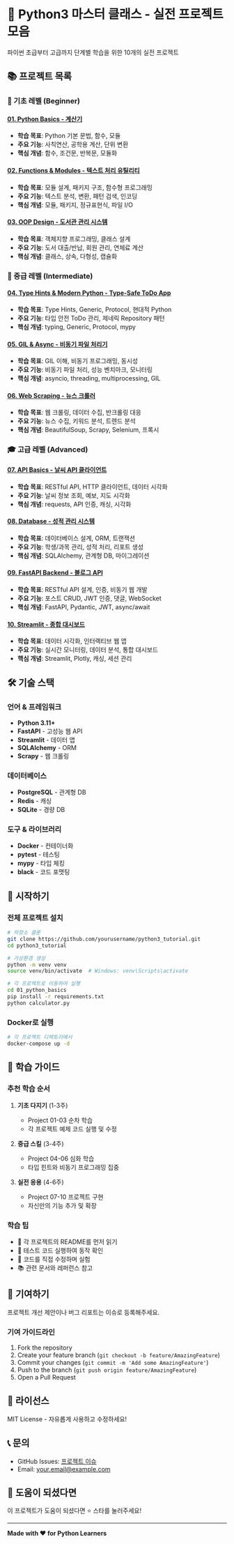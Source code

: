 # 🐍 Python3 마스터 클래스 - 실전 프로젝트 모음

파이썬 초급부터 고급까지 단계별 학습을 위한 10개의 실전 프로젝트

## 📚 프로젝트 목록

### 🎯 기초 레벨 (Beginner)

#### [01. Python Basics - 계산기](./01_python_basics)
- **학습 목표**: Python 기본 문법, 함수, 모듈
- **주요 기능**: 사칙연산, 공학용 계산, 단위 변환
- **핵심 개념**: 함수, 조건문, 반복문, 모듈화

#### [02. Functions & Modules - 텍스트 처리 유틸리티](./02_functions_modules)
- **학습 목표**: 모듈 설계, 패키지 구조, 함수형 프로그래밍
- **주요 기능**: 텍스트 분석, 변환, 패턴 검색, 인코딩
- **핵심 개념**: 모듈, 패키지, 정규표현식, 파일 I/O

#### [03. OOP Design - 도서관 관리 시스템](./03_oop_design)
- **학습 목표**: 객체지향 프로그래밍, 클래스 설계
- **주요 기능**: 도서 대출/반납, 회원 관리, 연체료 계산
- **핵심 개념**: 클래스, 상속, 다형성, 캡슐화

### 🚀 중급 레벨 (Intermediate)

#### [04. Type Hints & Modern Python - Type-Safe ToDo App](./04_type_hints_modern)
- **학습 목표**: Type Hints, Generic, Protocol, 현대적 Python
- **주요 기능**: 타입 안전 ToDo 관리, 제네릭 Repository 패턴
- **핵심 개념**: typing, Generic, Protocol, mypy

#### [05. GIL & Async - 비동기 파일 처리기](./05_gil_async)
- **학습 목표**: GIL 이해, 비동기 프로그래밍, 동시성
- **주요 기능**: 비동기 파일 처리, 성능 벤치마크, 모니터링
- **핵심 개념**: asyncio, threading, multiprocessing, GIL

#### [06. Web Scraping - 뉴스 크롤러](./06_web_scraping)
- **학습 목표**: 웹 크롤링, 데이터 수집, 반크롤링 대응
- **주요 기능**: 뉴스 수집, 키워드 분석, 트렌드 분석
- **핵심 개념**: BeautifulSoup, Scrapy, Selenium, 프록시

### 🎓 고급 레벨 (Advanced)

#### [07. API Basics - 날씨 API 클라이언트](./07_api_basics)
- **학습 목표**: RESTful API, HTTP 클라이언트, 데이터 시각화
- **주요 기능**: 날씨 정보 조회, 예보, 지도 시각화
- **핵심 개념**: requests, API 인증, 캐싱, 시각화

#### [08. Database - 성적 관리 시스템](./08_database)
- **학습 목표**: 데이터베이스 설계, ORM, 트랜잭션
- **주요 기능**: 학생/과목 관리, 성적 처리, 리포트 생성
- **핵심 개념**: SQLAlchemy, 관계형 DB, 마이그레이션

#### [09. FastAPI Backend - 블로그 API](./09_fastapi_backend)
- **학습 목표**: RESTful API 설계, 인증, 비동기 웹 개발
- **주요 기능**: 포스트 CRUD, JWT 인증, 댓글, WebSocket
- **핵심 개념**: FastAPI, Pydantic, JWT, async/await

#### [10. Streamlit - 종합 대시보드](./10_streamlit_project)
- **학습 목표**: 데이터 시각화, 인터랙티브 웹 앱
- **주요 기능**: 실시간 모니터링, 데이터 분석, 통합 대시보드
- **핵심 개념**: Streamlit, Plotly, 캐싱, 세션 관리

## 🛠️ 기술 스택

### 언어 & 프레임워크
- **Python 3.11+**
- **FastAPI** - 고성능 웹 API
- **Streamlit** - 데이터 앱
- **SQLAlchemy** - ORM
- **Scrapy** - 웹 크롤링

### 데이터베이스
- **PostgreSQL** - 관계형 DB
- **Redis** - 캐싱
- **SQLite** - 경량 DB

### 도구 & 라이브러리
- **Docker** - 컨테이너화
- **pytest** - 테스팅
- **mypy** - 타입 체킹
- **black** - 코드 포맷팅

## 🚀 시작하기

### 전체 프로젝트 설치

```bash
# 저장소 클론
git clone https://github.com/yourusername/python3_tutorial.git
cd python3_tutorial

# 가상환경 생성
python -m venv venv
source venv/bin/activate  # Windows: venv\Scripts\activate

# 각 프로젝트로 이동하여 실행
cd 01_python_basics
pip install -r requirements.txt
python calculator.py
```

### Docker로 실행

```bash
# 각 프로젝트 디렉토리에서
docker-compose up -d
```

## 📖 학습 가이드

### 추천 학습 순서

1. **기초 다지기** (1-3주)
   - Project 01-03 순차 학습
   - 각 프로젝트 예제 코드 실행 및 수정

2. **중급 스킬** (3-4주)
   - Project 04-06 심화 학습
   - 타입 힌트와 비동기 프로그래밍 집중

3. **실전 응용** (4-6주)
   - Project 07-10 프로젝트 구현
   - 자신만의 기능 추가 및 확장

### 학습 팁

- 📝 각 프로젝트의 README를 먼저 읽기
- 🧪 테스트 코드 실행하여 동작 확인
- 🔧 코드를 직접 수정하며 실험
- 📚 관련 문서와 레퍼런스 참고

## 🤝 기여하기

프로젝트 개선 제안이나 버그 리포트는 이슈로 등록해주세요.

### 기여 가이드라인

1. Fork the repository
2. Create your feature branch (`git checkout -b feature/AmazingFeature`)
3. Commit your changes (`git commit -m 'Add some AmazingFeature'`)
4. Push to the branch (`git push origin feature/AmazingFeature`)
5. Open a Pull Request

## 📄 라이선스

MIT License - 자유롭게 사용하고 수정하세요!

## 📞 문의

- GitHub Issues: [프로젝트 이슈](https://github.com/yourusername/python3_tutorial/issues)
- Email: your.email@example.com

## 🌟 도움이 되셨다면

이 프로젝트가 도움이 되셨다면 ⭐ 스타를 눌러주세요!

---

**Made with ❤️ for Python Learners**